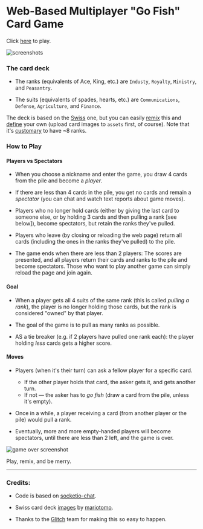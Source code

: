 # Web-Based Multiplayer "Go Fish" Card Game

Click [here](https://go-fish.glitch.me/) to play.

![screenshots](https://cdn.glitch.com/ccb30db3-78cd-46da-af4b-a75cabfc5233%2Fgo-fish.gif?1493327705893)

### The card deck


* The ranks (equivalents of Ace, King, etc.) are `Industy`, `Royalty`,
`Ministry`, and `Peasantry`.

* The suits (equivalents of spades, hearts, etc.) are `Communications`, `Defense`, `Agriculture`, and `Finance`.

The deck is based on the [Swiss](https://en.wikipedia.org/wiki/Swiss_playing_cards) one, but you can easily
[remix](https://glitch.com/~go-fish) this and [define](https://go-fish.glitch.me/deck.json) your own (upload card images to `assets` first, of course). Note that it's [customary](https://en.wikipedia.org/wiki/Quartets_(card_game)) to have ~8 ranks.

### How to Play

#### Players vs Spectators
* When you choose a nickname and enter the game, you draw 4 cards from the
  pile and become a *player*.

* If there are less than 4 cards in the pile, you get no cards and remain
  a *spectator* (you can chat and watch text reports about game moves).
  
* Players who no longer hold cards (either by giving the last card to
  someone else, or by holding 3 cards and then pulling a rank [see below]),
  become spectators, but retain the ranks they've pulled.
  
* Players who leave (by closing or reloading the web page) return all cards
  (including the ones in the ranks they've pulled) to the pile.
  
* The game ends when there are less than 2 players: The scores are presented,
  and all players return their cards and ranks to the pile and become
  spectators. Those who want to play another game can simply reload the
  page and join again.

#### Goal
  
* When a player gets all 4 suits of the same rank (this is called  *pulling
  a rank*), the player is no longer holding those cards, but the rank is
  considered "owned" by that player.
  
* The goal of the game is to pull as many ranks as possible.

* AS a tie breaker (e.g. if 2 players have pulled one rank each):
  the player holding *less* cards gets a higher score.

#### Moves
* Players (when it's their turn) can ask a fellow player for a specific
  card.
  * If the other player holds that card, the asker gets it, and gets another
    turn.
  * If not &mdash; the asker has to *go fish* (draw a card from the pile,
    unless it's empty).
    
* Once in a while, a player receiving a card (from another player or the
  pile) would pull a rank.
  
* Eventually, more and more empty-handed players will become spectators,
  until there are less than 2 left, and the game is over.

![game over screenshot](https://cdn.glitch.com/ccb30db3-78cd-46da-af4b-a75cabfc5233%2Fgame-over.png?1493329682733)

Play, remix, and be merry.

----

### Credits:

* Code is based on [socketio-chat](https://glitch.com/~socketio-chat).

* Swiss card deck
  [images](https://openclipart.org/detail/175474/swiss-card-deck-xvii)
  by [mariotomo](https://openclipart.org/user-detail/mariotomo).

* Thanks to the [Glitch](https://glitch.com/) team for making this so
  easy to happen.